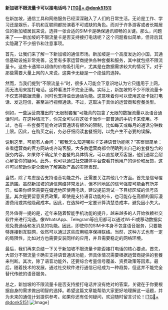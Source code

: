 **新加坡不限流量卡可以接电话吗？[[TG💪+ @donk5151](https://t.me/s/donk5151)]**

在新加坡，通信工具和网络服务已经深深融入了人们的日常生活。无论是工作、学习还是娱乐，手机和互联网都扮演着不可或缺的角色。而对于许多游客或者长期居住的新加坡居民来说，选择一张合适的SIM卡是确保通讯顺畅的关键。那么，问题来了——新加坡的不限流量卡是否支持接打电话呢？这个问题看似简单，但背后其实隐藏了不少细节和注意事项。

首先，让我们来了解一下新加坡的通信市场。新加坡是一个高度发达的小国，其通信基础设施非常完善。这里有多家运营商提供各种套餐和服务，其中就包括不限流量卡。这些卡通常以超值的价格吸引用户，尤其是在数据需求较大的情况下。对于那些需要大量上网的人来说，这类卡无疑是一个绝佳的选择。

然而，当我们提到“不限流量卡”时，很多人可能会下意识地认为它只适用于上网，而无法用来接打电话。这种看法并不完全正确。实际上，新加坡的不少不限流量卡不仅支持数据流量，同时也支持语音通话功能。这意味着你可以使用这张卡拨打电话、发送短信，甚至进行视频通话。不过，这取决于具体的运营商和套餐类型。

例如，一些运营商推出的“无限制套餐”可能真的包含了无限的数据流量以及语音通话时间。在这种情况下，你完全可以将这张卡当作一部普通的手机卡来使用。不过，也有一些套餐可能会对语音通话有额外的限制，比如每天或每月的通话分钟数上限。因此，在购买之前，务必仔细阅读套餐细则，以免产生不必要的误解。

说到这里，可能有人会问：“那我怎么知道哪些卡支持语音功能呢？”答案很简单：查看运营商的官方网站或咨询客服。大多数运营商都会明确列出自己的套餐包含的服务内容。如果你不确定某个套餐的具体情况，可以直接联系客服，他们通常会耐心解答你的疑问。此外，也可以通过社交媒体平台查看其他用户的评价和反馈，这样可以帮助你更全面地了解某款产品的实际表现。

当然，除了考虑是否支持语音功能之外，还需要关注其他几个方面。首先是信号覆盖范围。虽然新加坡的通信网络非常发达，但不同地区的信号强度可能会有所差异。如果你经常需要在偏远地区使用电话，建议提前测试一下目标区域的信号质量。其次是要留意资费政策。即使是支持语音功能的卡，也可能存在高额的国际漫游费用或其他隐藏成本。因此，在选择时一定要计算清楚总成本，避免因小失大。

另外值得一提的是，近年来随着智能手机功能的提升，越来越多的人开始依赖社交软件来进行沟通。像WhatsApp、Telegram等应用都可以通过Wi-Fi或移动数据实现免费通话和发消息的功能。因此，即使你的SIM卡本身不包含语音服务，只要能够连接到互联网，依然可以通过这些应用程序保持联络。当然，这种方式也有一定的局限性，比如对方也需要安装同样的应用，并且需要稳定的网络环境。

最后，我们再来总结一下关于新加坡不限流量卡能否接打电话的核心要点。首先，大部分不限流量卡确实支持语音通话功能，但具体情况需要根据运营商提供的套餐来判断。其次，除了语音功能外，还要综合考量信号覆盖、资费政策等因素。最后，随着技术的发展，通过社交软件进行通信已经成为一种趋势，但这并不能完全替代传统的语音服务。

总之，新加坡的不限流量卡是否支持接打电话并没有绝对的答案，关键在于你要根据自身的需求做出明智的选择。希望这篇文章能帮助大家更好地理解这一话题，并为未来的通信计划提供参考。如果你还有任何疑问，欢迎随时留言讨论！[[TG💪+ @donk5151](https://t.me/s/donk5151) ![Image](https://i.postimg.cc/rwNCRYN7/Snipaste-2025-04-30-17-27-05.png)]